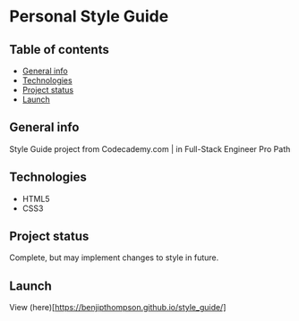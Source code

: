 # Personal Style Guide

## Table of contents
* [General info](#general-info)
* [Technologies](#technologies)
* [Project status](#project-status)
* [Launch](#launch)

## General info
Style Guide project from Codecademy.com | in Full-Stack Engineer Pro Path

## Technologies
- HTML5
- CSS3

## Project status
Complete, but may implement changes to style in future.

## Launch
View (here)[https://benjipthompson.github.io/style_guide/]
